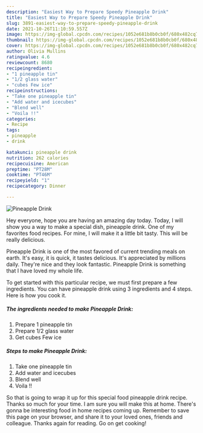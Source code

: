 ```yaml
---
description: "Easiest Way to Prepare Speedy Pineapple Drink"
title: "Easiest Way to Prepare Speedy Pineapple Drink"
slug: 3891-easiest-way-to-prepare-speedy-pineapple-drink
date: 2021-10-26T11:10:59.557Z
image: https://img-global.cpcdn.com/recipes/1052e681b8b0cb0f/680x482cq70/pineapple-drink-recipe-main-photo.jpg
thumbnail: https://img-global.cpcdn.com/recipes/1052e681b8b0cb0f/680x482cq70/pineapple-drink-recipe-main-photo.jpg
cover: https://img-global.cpcdn.com/recipes/1052e681b8b0cb0f/680x482cq70/pineapple-drink-recipe-main-photo.jpg
author: Olivia Mullins
ratingvalue: 4.6
reviewcount: 8680
recipeingredient:
- "1 pineapple tin"
- "1/2 glass water"
- "cubes Few ice"
recipeinstructions:
- "Take one pineapple tin"
- "Add water and icecubes"
- "Blend well"
- "Voila !!"
categories:
- Recipe
tags:
- pineapple
- drink

katakunci: pineapple drink 
nutrition: 262 calories
recipecuisine: American
preptime: "PT28M"
cooktime: "PT46M"
recipeyield: "1"
recipecategory: Dinner

---
```



![Pineapple Drink](https://img-global.cpcdn.com/recipes/1052e681b8b0cb0f/680x482cq70/pineapple-drink-recipe-main-photo.jpg)

Hey everyone, hope you are having an amazing day today. Today, I will show you a way to make a special dish, pineapple drink. One of my favorites food recipes. For mine, I will make it a little bit tasty. This will be really delicious.

Pineapple Drink is one of the most favored of current trending meals on earth. It's easy, it is quick, it tastes delicious. It's appreciated by millions daily. They're nice and they look fantastic. Pineapple Drink is something that I have loved my whole life.




To get started with this particular recipe, we must first prepare a few ingredients. You can have pineapple drink using 3 ingredients and 4 steps. Here is how you cook it.

<!--inarticleads1-->

##### The ingredients needed to make Pineapple Drink:

1. Prepare 1 pineapple tin
1. Prepare 1/2 glass water
1. Get cubes Few ice




<!--inarticleads2-->

##### Steps to make Pineapple Drink:

1. Take one pineapple tin
1. Add water and icecubes
1. Blend well
1. Voila !!




So that is going to wrap it up for this special food pineapple drink recipe. Thanks so much for your time. I am sure you will make this at home. There's gonna be interesting food in home recipes coming up. Remember to save this page on your browser, and share it to your loved ones, friends and colleague. Thanks again for reading. Go on get cooking!
